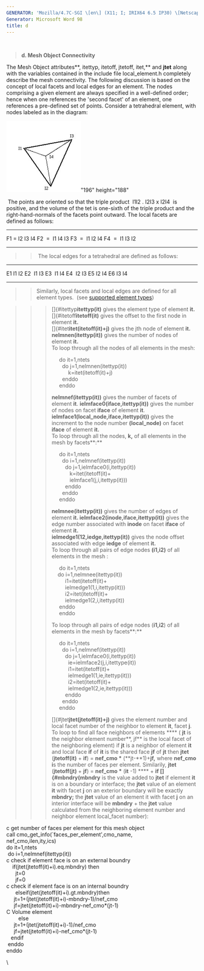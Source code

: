 ```yaml
---
GENERATOR: 'Mozilla/4.7C-SGI \[en\] (X11; I; IRIX64 6.5 IP30) \[Netscape\]'
Generator: Microsoft Word 98
title: d
---
```


 

> **d. Mesh Object Connectivity**

The Mesh Object attributes**, itettyp, itetoff, jtetoff, itet,** and
**jtet** along with the variables contained in the include file
local\_element.h completely describe the mesh connectivity. The
following discussion is based on the concept of local facets and local
edges for an element. The nodes comprising a given element are always
specified in a well-defined order; hence when one references the 'second
facet' of an element, one references a pre-defined set of points.
Consider a tetrahedral element, with nodes labeled as in the diagram:

![](../images/Image232.jpg)"196" height="188"

 The points are oriented so that the triple product  I1I2 . I2I3 x I2I4 
is positive, and the volume of the tet is one-sixth of the triple
product and the right-hand-normals of the facets point outward. The
local facets are defined as follows:

  ----- ---- ---- ---- ----
  F1    =    I2   I3   I4
  F2    =    I1   I4   I3
  F3    =    I1   I2   I4
  F4    =    I1   I3   I2
  ----- ---- ---- ---- ----

> >  The local edges for a tetrahedral are defined as follows:

  ----- ---- ----
  E1    I1   I2
  E2    I1   I3
  E3    I1   I4
  E4    I2   I3
  E5    I2   I4
  E6    I3   I4
  ----- ---- ----

> > Similarly, local facets and local edges are defined for all element
> > types.  (see [supported element types](supported.html))

> > > []{#itettyp**itettyp(it)** gives the element type of element
> > > **it.**\
> > > []{#itetoff**itetoff(it)** gives the offset to the first node in
> > > element **it.**\
> > > []{#itet**itet(itetoff(it)+j)** gives the jth node of element
> > > **it.**\
> > > **nelmnen(itettyp(it))** gives the number of nodes of element
> > > **it.**\
> > > To loop through all the nodes of all elements in the mesh:
> > >
> > >      do it=1,ntets\
> > >        do j=1,nelmnen(itettyp(it))\
> > >            k=itet(itetoff(it)+j)\
> > >        enddo\
> > >      enddo
> > >
> > > **nelmnef(itettyp(it))** gives the number of facets of element
> > > **it**. **ielmface0(iface,itettyp(it))** gives the number of nodes
> > > on facet **iface** of element **it**.
> > > **ielmface1(local\_node,iface,itettyp(it))** gives the increment
> > > to the node number **(local\_node)** on facet **iface** of element
> > > **it.**\
> > > To loop through all the nodes, **k,** of all elements in the mesh
> > > by facets**:**
> > >
> > >      do it=1,ntets\
> > >        do i=1,nelmnef(itettyp(it))\
> > >          do j=1,ielmface0(i,itettyp(it))\
> > >             k=itet(itetoff(it)+\
> > >             ielmface1(j,i,itettyp(it)))\
> > >          enddo\
> > >        enddo\
> > >      enddo
> > >
> > > **nelmnee(itettyp(it))** gives the number of edges of element
> > > **it. ielmface2(inode,iface,itettyp(it))** gives the edge number
> > > associated with **inode** on facet **iface** of element **it.**\
> > > **ielmedge1(12,iedge,itettyp(it))** gives the node offset
> > > associated with edge **iedge** of element **it.**\
> > > To loop through all pairs of edge nodes **(i1,i2)** of all
> > > elements in the mesh :
> > >
> > >      do it=1,ntets\
> > >     do i=1,nelmnee(itettyp(it))\
> > >          i1=itet(itetoff(it)+\
> > >          ielmedge1(1,i,itettyp(it)))\
> > >          i2=itet(itetoff(it)+\
> > >          ielmedge1(2,i,itettyp(it))\
> > >      enddo\
> > >      enddo
> > >
> > > To loop through all pairs of edge nodes (**i1,i2**) of all
> > > elements in the mesh by facets**:**
> > >
> > >      do it=1,ntets\
> > >        do i=1,nelmnef(itettyp(it))\
> > >          do j=1,ielmface0(i,itettyp(it))\
> > >            ie=ielmface2(j,i,itettype(it))\
> > >            i1=itet(itetoff(it)+\
> > >            ielmedge1(1,ie,itettyp(it)))\
> > >            i2=itet(itetoff(it)+\
> > >            ielmedge1(2,ie,itettyp(it)))\
> > >          enddo\
> > >        enddo\
> > >      enddo
> > >
> > > []{#jtet**jtet(jtetoff(it)+j)** gives the element number and
> > > local facet number of the neighbor to element **it**, facet
> > > **j**.\
> > > To loop to find all face neighbors of elements **** ( **jt** is
> > > the neighbor element number**, jf** is the local facet of the
> > > neighboring element) if **jt** is a neighbor of element **it** and
> > > local face **if** of **it** is the shared face **jf** of **jt**
> > > then **jtet** (**jtetoff(it)** + **if**) = **nef\_cmo \***
> > > (**jt-**1)+**jf,** where **nef\_cmo i**s the number of faces per
> > > element. Similarily, **jtet** (**jtetoff(jt)** + **jf**) =
> > > **nef\_cmo \*** (**it** -1) **** + **if []{#mbndry(mbndry** is
> > > the value added to **jtet** if element **it** is on a boundary or
> > > interface; the **jtet** value of an element **it** with facet
> > > **j** on an exterior boundary will be exactly **mbndry;** the
> > > **jtet** value of an element it with facet **j** on an interior
> > > interface will be **mbndry** + the **jtet** value calculated from
> > > the neighboring element number and neighbor element local\_facet
> > > number):

c get number of faces per element for this mesh object\
call cmo\_get\_info(\`faces\_per\_element',cmo\_name,\
nef\_cmo,ilen,ity,ics)\
do it=1,ntets\
 do i=1,nelmnef(itettyp(it))\
c check if element face is on an external boundry\
    if(jtet(jtetoff(it)+i).eq.mbndry) then\
      jt=0\
      jf=0\
c check if element face is on an internal boundry\
      elseif(jtet(jtetoff(it)+i).gt.mbndry)then\
     jt=1+(jtet(jtetoff(it)+i)-mbndry-1)/nef\_cmo\
     jf=jtet(jtetoff(it)+i)-mbndry-nef\_cmo\*(jt-1)\
C Volume element\
        else\
     jt=1+(jtet(jtetoff(it)+i)-1)/nef\_cmo\
     jf=jtet(jtetoff(it)+i)-nef\_cmo\*(jt-1)\
   endif\
 enddo\
enddo

\

